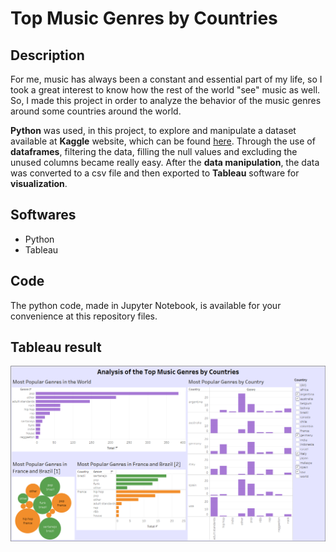 # Top Music Genres by Countries

## Description

For me, music has always been a constant and essential part of my life, so I took a great interest to know how the rest of the world "see" music as well. So, I made this project in order to analyze the behavior of the music genres around some countries around the world.

**Python** was used, in this project, to explore and manipulate a dataset available at **Kaggle** website, which can be found <a href="https://www.kaggle.com/datasets/leonardopena/top-50-spotify-songs-by-each-country" title="Download" download>here</a>. Through the use of **dataframes**, filtering the data, filling the null values and excluding the unused columns became really easy. After the **data manipulation**, the data was converted to a csv file and then exported to **Tableau** software for **visualization**.

## Softwares

- Python
- Tableau

## Code

The python code, made in Jupyter Notebook, is available for your convenience at this repository files. 

## Tableau result

![Result](Music.png)


